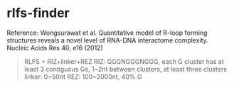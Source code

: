 # rlfs-finder

Reference: Wongsurawat et al. Quantitative model of R-loop forming structures reveals a novel level of RNA-DNA interactome complexity. Nucleic Acids Res 40, e16 (2012)

> RLFS = RIZ+linker+REZ
> RIZ: GGGNGGGNGGG, each G cluster has at least 3 contiguous Gs, 1~2nt between clusters, at least three clusters
> linker: 0~50nt
> REZ: 100~2000nt, 40% G
